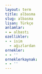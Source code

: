 ```yaml
---
layout: term
title: albasma
slug: albasma
lisan: Türkçe
anlamlar:
- ► albastı
ozellikler:
- - isim
  - ağızlardan
ornekler:
- - ''
orneklerkaynak:
- - ''
---
```

